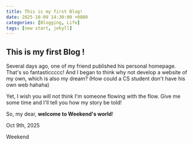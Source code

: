 ```yaml
---
title: This is my first Blog!
date: 2025-10-09 14:30:00 +0800
categories: [Blogging, Life]
tags: [new start, jekyll]
---
```


## This is my first Blog !


Several days ago, one of my friend published his personal homepage. That's so fantasticcccc! And I began to think why not develop a website of my own, which is also my dream? (How could a CS student don't have his own web hahaha)

Yet, I wish you will not think I'm someone flowing with the flow. Give me some time and I'll tell you how my story be told! 

So, my dear, **welcome to Weekend's world**!

Oct 9th, 2025 

Weekend